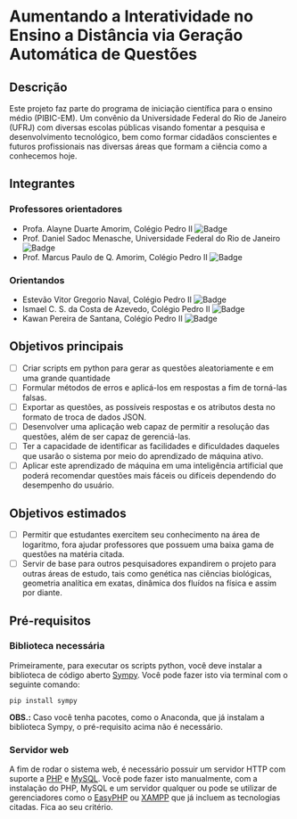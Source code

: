 # Aumentando a Interatividade no Ensino a Distância via Geração Automática de Questões

## Descrição
Este projeto faz parte do programa de iniciação científica para o ensino médio (PIBIC-EM). Um convênio da Universidade Federal do Rio de Janeiro (UFRJ) com diversas escolas públicas visando fomentar a pesquisa e desenvolvimento tecnológico, bem como formar cidadãos conscientes e futuros profissionais nas diversas áreas que formam a ciência como a conhecemos hoje.

## Integrantes
### Professores orientadores
- Profa. Alayne Duarte Amorim, Colégio Pedro II ![Badge](https://img.shields.io/static/v1?label=Lattes&message=Alayne%20Duarte&color=blue&style=flat)
- Prof. Daniel Sadoc Menasche, Universidade Federal do Rio de Janeiro ![Badge](https://img.shields.io/static/v1?label=Lattes&message=Daniel%20Sadoc&color=blue&style=flat)
- Prof. Marcus Paulo de Q. Amorim, Colégio Pedro II ![Badge](https://img.shields.io/static/v1?label=Lattes&message=Marcus%20Amorim&color=blue&style=flat)
### Orientandos
- Estevão Vitor Gregorio Naval, Colégio Pedro II ![Badge](https://img.shields.io/static/v1?url=http%3A%2F%2Flattes.cnpq.br%2F3949652173819005&label=Lattes&message=Estev%C3%A3o%20Naval&color=blue&style=flat)
- Ismael C. S. da Costa de Azevedo, Colégio Pedro II ![Badge](https://img.shields.io/static/v1?label=Lattes&message=Ismael%20Azevedo&color=blue&style=flat)
- Kawan Pereira de Santana, Colégio Pedro II ![Badge](https://img.shields.io/static/v1?label=Lattes&message=Kawan%20Santana&color=blue&style=flat)

## Objetivos principais
- [ ] Criar scripts em python para gerar as questões aleatoriamente e em uma grande quantidade
- [ ] Formular métodos de erros e aplicá-los em respostas a fim de torná-las falsas.
- [ ] Exportar as questões, as possíveis respostas e os atributos desta no formato de troca de dados JSON.
- [ ] Desenvolver uma aplicação web capaz de permitir a resolução das questões, além de ser capaz de gerenciá-las.
- [ ] Ter a capacidade de identificar as facilidades e dificuldades daqueles que usarão o sistema por meio do aprendizado de máquina ativo.
- [ ] Aplicar este aprendizado de máquina em uma inteligência artificial que poderá recomendar questões mais fáceis ou difíceis dependendo do desempenho do usuário.

## Objetivos estimados
- [ ] Permitir que estudantes exercitem seu conhecimento na área de logaritmo, fora ajudar professores que possuem uma baixa gama de questões na matéria citada.
- [ ] Servir de base para outros pesquisadores expandirem o projeto para outras áreas de estudo, tais como genética nas ciências biológicas, geometria analítica em exatas, dinâmica dos fluídos na física e assim por diante. 

## Pré-requisitos
### Biblioteca necessária
Primeiramente, para executar os scripts python, você deve instalar a biblioteca de código aberto [Sympy](https://www.sympy.org/pt/index.html). Você pode fazer isto via terminal com o seguinte comando:

    pip install sympy

**OBS.:** Caso você tenha pacotes, como o Anaconda, que já instalam a biblioteca Sympy, o pré-requisito acima não é necessário.

### Servidor web
A fim de rodar o sistema web, é necessário possuir um servidor HTTP com suporte a [PHP](https://www.php.net/) e [MySQL](https://www.mysql.com/). Você pode fazer isto manualmente, com a instalação do PHP, MySQL e um servidor qualquer ou pode se utilizar de gerenciadores como o [EasyPHP](https://www.easyphp.org/) ou [XAMPP](https://www.apachefriends.org/pt_br/index.html) que já incluem as tecnologias citadas. Fica ao seu critério.
